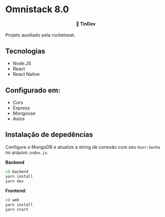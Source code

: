 # Omnistack 8.0

<h4 align="center">
  🚀 TinDev
</h4>

Projeto auxíliado pela rocketseat.

## Tecnologias

- Node.JS
- React
- React Native

## Configurado em:

- Cors
- Express
- Mongoose
- Axios

## Instalação de depedências

Configure o MongoDB e atualize a string de conexão com seu `User:Senha` no arquivo `index.js`.  

**Backend**
```bash
cd backend
yarn install
yarn dev
```

**Frontend**:
```bash
cd web
yarn install
yarn start
```
